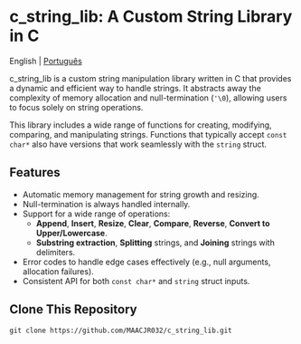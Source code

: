 # c_string_lib: A Custom String Library in C

English | [Português](README-PT.md)

c_string_lib is a custom string manipulation library written in C that provides a dynamic and efficient way to handle strings. It abstracts away the complexity of memory allocation and null-termination (`'\0`), allowing users to focus solely on string operations. 

This library includes a wide range of functions for creating, modifying, comparing, and manipulating strings. Functions that typically accept `const char*` also have versions that work seamlessly with the `string` struct.

## Features

- Automatic memory management for string growth and resizing.
- Null-termination is always handled internally.
- Support for a wide range of operations:
  - **Append**, **Insert**, **Resize**, **Clear**, **Compare**, **Reverse**, **Convert to Upper/Lowercase**.
  - **Substring extraction**, **Splitting** strings, and **Joining** strings with delimiters.
- Error codes to handle edge cases effectively (e.g., null arguments, allocation failures).
- Consistent API for both `const char*` and `string` struct inputs.

## Clone This Repository

```
git clone https://github.com/MAACJR032/c_string_lib.git
```
